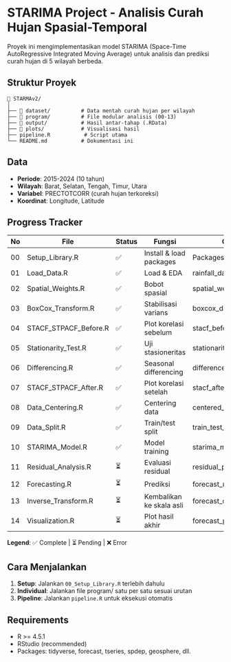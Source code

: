 # STARIMA Project - Analisis Curah Hujan Spasial-Temporal

Proyek ini mengimplementasikan model STARIMA (Space-Time AutoRegressive Integrated Moving Average) untuk analisis dan prediksi curah hujan di 5 wilayah berbeda.

## Struktur Proyek

```
📁 STARMAv2/
│
├── 📁 dataset/          # Data mentah curah hujan per wilayah
├── 📁 program/          # File modular analisis (00-13)
├── 📁 output/           # Hasil antar-tahap (.RData)
├── 📁 plots/            # Visualisasi hasil
├── pipeline.R           # Script utama
└── README.md           # Dokumentasi ini
```

## Data
- **Periode**: 2015-2024 (10 tahun)
- **Wilayah**: Barat, Selatan, Tengah, Timur, Utara
- **Variabel**: PRECTOTCORR (curah hujan terkoreksi)
- **Koordinat**: Longitude, Latitude

## Progress Tracker

| No | File | Status | Fungsi | Output |
|----|------|--------|--------|--------|
| 00 | Setup_Library.R | ✅ | Install & load packages | Packages ready |
| 01 | Load_Data.R | ✅ | Load & EDA | rainfall_data.RData |
| 02 | Spatial_Weights.R | ✅ | Bobot spasial | spatial_weights.RData |
| 03 | BoxCox_Transform.R | ✅ | Stabilisasi varians | boxcox_data.RData |
| 04 | STACF_STPACF_Before.R | ✅ | Plot korelasi sebelum | stacf_before.png |
| 05 | Stationarity_Test.R | ✅ | Uji stasioneritas | stationarity_results.RData |
| 06 | Differencing.R | ✅ | Seasonal differencing | differenced_data.RData |
| 07 | STACF_STPACF_After.R | ✅ | Plot korelasi setelah | stacf_after.png |
| 08 | Data_Centering.R | ✅ | Centering data | centered_data.RData |
| 09 | Data_Split.R | ✅ | Train/test split | train_test_data.RData |
| 10 | STARIMA_Model.R | ✅ | Model training | starima_model.RData |
| 11 | Residual_Analysis.R | ⏳ | Evaluasi residual | residual_plots.png |
| 12 | Forecasting.R | ⏳ | Prediksi | forecast_results.RData |
| 13 | Inverse_Transform.R | ⏳ | Kembalikan ke skala asli | forecast_original.RData |
| 14 | Visualization.R | ⏳ | Plot hasil akhir | forecast_plot.png |

**Legend**: ✅ Complete | ⏳ Pending | ❌ Error

## Cara Menjalankan

1. **Setup**: Jalankan `00_Setup_Library.R` terlebih dahulu
2. **Individual**: Jalankan file program/ satu per satu sesuai urutan
3. **Pipeline**: Jalankan `pipeline.R` untuk eksekusi otomatis

## Requirements
- R >= 4.5.1
- RStudio (recommended)
- Packages: tidyverse, forecast, tseries, spdep, geosphere, dll.